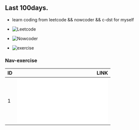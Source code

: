 ## Last 100days.
* learn coding from leetcode && nowcoder && c-dst for myself

* ![Leetcode](leetcode/)

* ![Nowcoder](nowcoder/)

* ![exercise](master-ds/exercise/)

### Nav-exercise
| ID   |                                LINK                                          |
| :----| ----------------------------------------------------------------------------:|
| 1    | ![descendingTowList](master-ds/exercise/list/1/descendingTowList.md)         |

